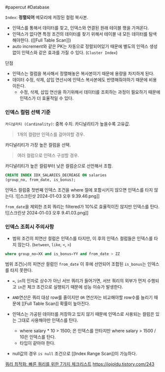 #papercut #Database 

`Index`: **정렬되어** 메모리에 저장된 컬럼 복사본.

- 인덱스를 통해서 데이터를 찾고, 인덱스와 연결된 원래 테이블 행을 가져온다.
- 인덱스가 없다면 특정 조건의 데이터를 찾기 위해서 테이블 내 모든 데이터를 탐색해야한다. ([[Full Table Scan]])
- auto increment와 같은 PK는 자동으로 정렬되어있기 때문에 별도의 인덱스 생성없이 인덱스와 같은 효과를 가질 수 있다. (`Cluster Index`)

단점
- 인덱스는 컬럼을 복사해서 정렬해놓은 복사본이기 때문에 용량을 차지하게 된다.
- 데이터 수정, 삭제, 삽입 연산시에 인덱스 복사본에도 반영해줘야하기 때문에 비용이든다.
	- 수정, 삭제, 삽입 연산을 하기위해서 데이터를 조회하는 과정이 필요하기 때문에 인덱스가 더 효율적일 수 있다.
### 인덱스 컬럼 선택 기준

`카디널리티 (Cardinality)`: 중복 수치. 카디널리티가 높을수록 고유값.

> 1개의 컬럼만 인덱스를 걸어야할 경우.

카디널리티가 가장 높은 컬럼을 선택.

> 여러 컬럼으로 인덱스 구성할 경우.

카디널리티가 높은 컬럼부터 낮은 컬럼순으로 선언해서 조합.

```sql
CREATE INDEX IDX_SALARIES_DECREASE ON salaries 
(group_no, from_date, is_bonus);
```

인덱스 컬럼중 첫번째 인덱스 조건을 where 절에 포함시키지 않으면 인덱스를 타지 않는다.
![[스크린샷 2024-01-03 오후 9.39.46.png]]

`from_date`을 제외한 조회 쿼리는 filtered가 10%로 효율적이진 않지만 인덱스를 탄다.
![[스크린샷 2024-01-03 오후 9.41.03.png]]
### 인덱스 조회시 주의사항

- 범위 조건의 피연산 컬럼은 인덱스를 타지만, 이 후의 인덱스 컬럼들은 인덱스를 타지 않는다. (`between`, `like`, `<`, `>`)
```sql
where group_no=XX and is_bonus=YY and from_date > ZZ 
```

범위 조건(`>`)의 피연산 컬럼인 `from_date` 이 후에 선언되어 조합된 `is_bonus`는 인덱스를 타지 못한다.

- `=`, `in`의 인자로 상수가 아닌 서브 쿼리가 들어가면, 서브 쿼리의 외부가 먼저 수행되고 `in`은 체크 조건으로 실행되기 때문에 성능 이슈가 발생한다.

- `AND`연산은 쿼리 대상 row를 줄이지만 `OR` 연산자는 비교해야할 row수를 늘리기 때문에 [[Full Table Scan]] 확률이 높아진다.

- 인덱스는 가공된 데이터를 저장하고 있지 않기 때문에 인덱스로 사용되는 컬럼은 있는 그대로 사용해야만 인덱스를 탄다.
	- where salary * 10 > 1500; 은 인덱스를 안타지만 
		where salary > 1500 / 10은 인덱스를 탄다.
	- 타입이 같아야 한다.

- null값의 경우 `is null` 조건으로 [[Index Range Scan]]이 가능하다.



[쿼리 최적화: 빠른 쿼리를 위한 7가지 체크리스트](https://medium.com/watcha/%EC%BF%BC%EB%A6%AC-%EC%B5%9C%EC%A0%81%ED%99%94-%EC%B2%AB%EA%B1%B8%EC%9D%8C-%EB%B3%B4%EB%8B%A4-%EB%B9%A0%EB%A5%B8-%EC%BF%BC%EB%A6%AC%EB%A5%BC-%EC%9C%84%ED%95%9C-7%EA%B0%80%EC%A7%80-%EC%B2%B4%ED%81%AC-%EB%A6%AC%EC%8A%A4%ED%8A%B8-bafec9d2c073)
https://jojoldu.tistory.com/243